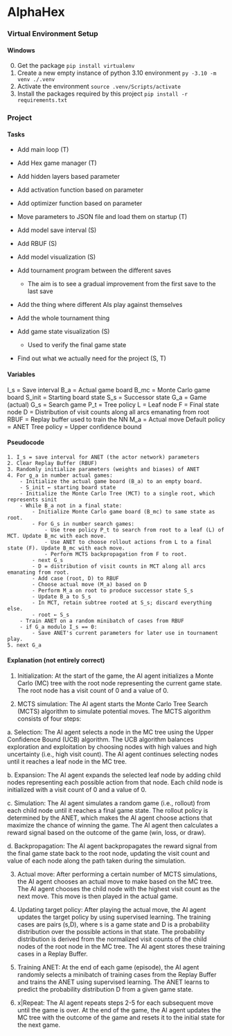 # AlphaHex
### Virtual Environment Setup
#### Windows
0. Get the package `pip install virtualenv`
1. Create a new empty instance of python 3.10 environment `py -3.10 -m venv ./.venv`
2. Activate the environment `source .venv/Scripts/activate`
3. Install the packages required by this project `pip install -r requirements.txt`

### Project
#### Tasks
- Add main loop (T)
- Add Hex game manager (T)
- Add hidden layers based parameter
- Add activation function based on parameter
- Add optimizer function based on parameter
- Move parameters to JSON file and load them on startup (T)
- Add model save interval (S)
- Add RBUF (S)
- Add model visualization (S)
- Add tournament program between the different saves
    - The aim is to see a gradual improvement from the first save to the last save
- Add the thing where different AIs play against themselves
- Add the whole tournament thing

- Add game state visualization (S)
    - Used to verify the final game state
- Find out what we actually need for the project (S, T)

#### Variables
I_s = Save interval
B_a = Actual game board
B_mc = Monte Carlo game board
S_init = Starting board state
S_s = Successor state
G_a = Game (actual)
G_s = Search game
P_t = Tree policy
L = Leaf node
F = Final state node
D = Distribution of visit counts along all arcs emanating from root
RBUF = Replay buffer used to train the NN
M_a = Actual move
Default policy = ANET
Tree policy = Upper confidence bound

#### Pseudocode
```
1. I_s = save interval for ANET (the actor network) parameters
2. Clear Replay Buffer (RBUF)
3. Randomly initialize parameters (weights and biases) of ANET
4. For g_a in number actual games:
    - Initialize the actual game board (B_a) to an empty board.
    - S_init ← starting board state
    - Initialize the Monte Carlo Tree (MCT) to a single root, which represents sinit
    - While B_a not in a final state:
        - Initialize Monte Carlo game board (B_mc) to same state as root.
        - For G_s in number search games:
            - Use tree policy P_t to search from root to a leaf (L) of MCT. Update B_mc with each move.
            - Use ANET to choose rollout actions from L to a final state (F). Update B_mc with each move.
            - Perform MCTS backpropagation from F to root.
        - next G_s
        - D = distribution of visit counts in MCT along all arcs emanating from root.
        - Add case (root, D) to RBUF
        - Choose actual move (M_a) based on D
        - Perform M_a on root to produce successor state S_s
        - Update B_a to S_s
        - In MCT, retain subtree rooted at S_s; discard everything else.
        - root ← S_s
    - Train ANET on a random minibatch of cases from RBUF
    - if G_a modulo I_s == 0:
        - Save ANET's current parameters for later use in tournament play.
5. next G_a
```

#### Explanation (not entirely correct)
1. Initialization: At the start of the game, the AI agent initializes a Monte Carlo (MC) tree with the root node representing the current game state. The root node has a visit count of 0 and a value of 0.

2. MCTS simulation: The AI agent starts the Monte Carlo Tree Search (MCTS) algorithm to simulate potential moves. The MCTS algorithm consists of four steps:

a. Selection: The AI agent selects a node in the MC tree using the Upper Confidence Bound (UCB) algorithm. The UCB algorithm balances exploration and exploitation by choosing nodes with high values and high uncertainty (i.e., high visit count). The AI agent continues selecting nodes until it reaches a leaf node in the MC tree.

b. Expansion: The AI agent expands the selected leaf node by adding child nodes representing each possible action from that node. Each child node is initialized with a visit count of 0 and a value of 0.

c. Simulation: The AI agent simulates a random game (i.e., rollout) from each child node until it reaches a final game state. The rollout policy is determined by the ANET, which makes the AI agent choose actions that maximize the chance of winning the game. The AI agent then calculates a reward signal based on the outcome of the game (win, loss, or draw).

d. Backpropagation: The AI agent backpropagates the reward signal from the final game state back to the root node, updating the visit count and value of each node along the path taken during the simulation.

3. Actual move: After performing a certain number of MCTS simulations, the AI agent chooses an actual move to make based on the MC tree. The AI agent chooses the child node with the highest visit count as the next move. This move is then played in the actual game.

4. Updating target policy: After playing the actual move, the AI agent updates the target policy by using supervised learning. The training cases are pairs (s,D), where s is a game state and D is a probability distribution over the possible actions in that state. The probability distribution is derived from the normalized visit counts of the child nodes of the root node in the MC tree. The AI agent stores these training cases in a Replay Buffer.

5. Training ANET: At the end of each game (episode), the AI agent randomly selects a minibatch of training cases from the Replay Buffer and trains the ANET using supervised learning. The ANET learns to predict the probability distribution D from a given game state.

6. x|Repeat: The AI agent repeats steps 2-5 for each subsequent move until the game is over. At the end of the game, the AI agent updates the MC tree with the outcome of the game and resets it to the initial state for the next game.